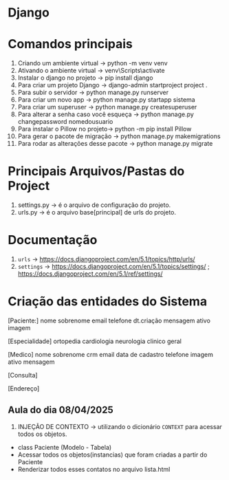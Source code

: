 # Django

# Comandos principais

1. Criando um ambiente virtual -> python -m venv venv
2. Ativando o ambiente virtual -> venv\Scripts\activate
3. Instalar o django no projeto -> pip install django
4. Para criar um projeto Django -> django-admin startproject project .
5. Para subir o servidor -> python manage.py runserver
6. Para criar um novo app -> python manage.py startapp sistema
7. Para criar um superuser -> python manage.py createsuperuser
8. Para alterar a senha caso você esqueça -> python manage.py changepassword nomedousuario
9. Para instalar o Pillow no projeto-> python -m pip install Pillow
10. Para gerar o pacote de migração -> python manage.py makemigrations
11. Para rodar as alterações desse pacote -> python manage.py migrate



# Principais Arquivos/Pastas do Project
1. settings.py -> é o arquivo de configuração do projeto.
2. urls.py -> é o arquivo base[principal] de urls do projeto.

# Documentação
1. ``urls`` -> https://docs.djangoproject.com/en/5.1/topics/http/urls/
2. ``settings`` -> https://docs.djangoproject.com/en/5.1/topics/settings/ ; https://docs.djangoproject.com/en/5.1/ref/settings/


# Criação das entidades do Sistema

[Paciente:]
nome
sobrenome
email
telefone
dt.criação
mensagem
ativo
imagem

[Especialidade]
ortopedia
cardiologia
neurologia
clinico geral

[Medico]
nome
sobrenome
crm
email
data de cadastro
telefone
imagem
ativo
mensagem

[Consulta]

[Endereço]

## Aula do dia 08/04/2025
1. INJEÇÃO DE CONTEXTO -> utilizando o dicionário ``CONTEXT`` para acessar todos os objetos.
- class Paciente (Modelo - Tabela)
- Acessar todos os objetos(instancias) que foram criadas a partir do Paciente
- Renderizar todos esses contatos no arquivo lista.html


